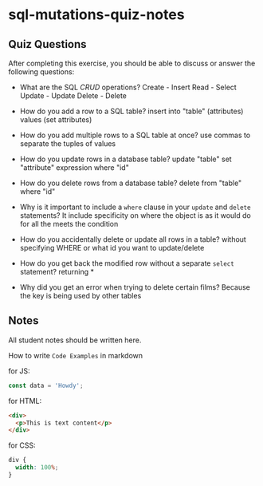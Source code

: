 # sql-mutations-quiz-notes

## Quiz Questions

After completing this exercise, you should be able to discuss or answer the following questions:

- What are the SQL _CRUD_ operations?
  Create - Insert
  Read - Select
  Update - Update
  Delete - Delete

- How do you add a row to a SQL table?
  insert into "table" (attributes)
  values (set attributes)

- How do you add multiple rows to a SQL table at once?
  use commas to separate the tuples of values

- How do you update rows in a database table?
  update "table"
  set "attribute" expression
  where "id"

- How do you delete rows from a database table?
  delete
  from "table"
  where "id"

- Why is it important to include a `where` clause in your `update` and `delete` statements?
  It include specificity on where the object is as it would do for all the meets the condition

- How do you accidentally delete or update all rows in a table?
  without specifying WHERE or what id you want to update/delete

- How do you get back the modified row without a separate `select` statement?
  returning \*

- Why did you get an error when trying to delete certain films?
  Because the key is being used by other tables

## Notes

All student notes should be written here.

How to write `Code Examples` in markdown

for JS:

```javascript
const data = 'Howdy';
```

for HTML:

```html
<div>
  <p>This is text content</p>
</div>
```

for CSS:

```css
div {
  width: 100%;
}
```
